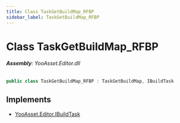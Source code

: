 ```yaml
---
title: Class TaskGetBuildMap_RFBP
sidebar_label: TaskGetBuildMap_RFBP
---
```

# Class TaskGetBuildMap_RFBP


###### **Assembly**: YooAsset.Editor.dll

```csharp title="Declaration"
public class TaskGetBuildMap_RFBP : TaskGetBuildMap, IBuildTask
```

## Implements

* [YooAsset.Editor.IBuildTask](../YooAsset.Editor/IBuildTask.md)
